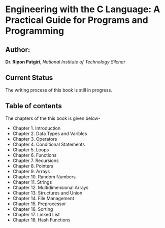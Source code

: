 # Engineering with the C Language: A Practical Guide for Programs and Programming
## Author: 
**Dr. Ripon Patgiri**, 
*National Institute of Technology Silchar*

## Current Status
The writing process of this book is still in progress.

## Table of contents
The chapters of the this book is given below-

- Chapter 1. Introduction
- Chapter 2. Data Types and Varibles
- Chapter 3. Operators
- Chapter 4. Conditional Statements
- Chapter 5. Loops
- Chapter 6. Functions
- Chapter 7. Recursions
- Chapter 8. Pointers
- Chapter 9. Arrays
- Chapter 10. Random Numbers
- Chapter 11. Strings
- Chapter 12. Multidimensional Arrays
- Chapter 13. Structures and Union
- Chapter 14. File Management
- Chapter 15. Preprocessor
- Chapter 16. Sorting 
- Chapter 17. Linked List
- Chapter 18. Hash Functions
